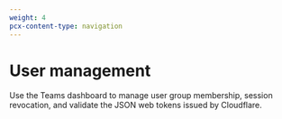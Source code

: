 ```yaml
---
weight: 4
pcx-content-type: navigation
---
```


# User management

Use the Teams dashboard to manage user group membership, session revocation, and validate the JSON web tokens issued by Cloudflare.

<DirectoryListing path="/identity/users" />
